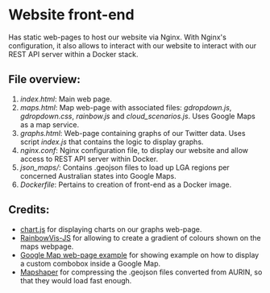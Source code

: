 # Website front-end
 Has static web-pages to host our website via Nginx. With Nginx's configuration, it also allows to interact with our website to interact with our REST API server within a Docker stack.

## File overview:
1. *index.html*: Main web page.
2. *maps.html*: Map web-page with associated files: *gdropdown.js*, *gdropdown.css*, *rainbow.js* and *cloud_scenarios.js*. Uses Google Maps as a map service.
3. *graphs.html*: Web-page containing graphs of our Twitter data. Uses script *index.js* that contains the logic to display graphs.
4. *nginx.conf*: Nginx configuration file, to display our website and allow access to REST API server within Docker.
5. *json_maps/*: Contains .geojson files to load up LGA regions per concerned Australian states into Google Maps.
6. *Dockerfile*: Pertains to creation of front-end as a Docker image.

## Credits:
* [chart.js](https://www.chartjs.org/) for displaying charts on our graphs web-page.
* [RainbowVis-JS](https://github.com/anomal/RainbowVis-JS) for allowing to create a gradient of colours shown on the maps webpage.
* [Google Map web-page example](http://vislab-ccom.unh.edu/~briana/examples/gdropdown/) for showing example on how to display a custom combobox inside a Google Map.
* [Mapshaper](https://mapshaper.org/) for compressing the .geojson files converted from AURIN, so that they would load fast enough.

